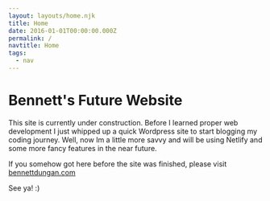 ```yaml
---
layout: layouts/home.njk
title: Home
date: 2016-01-01T00:00:00.000Z
permalink: /
navtitle: Home
tags:
  - nav
---
```

# Bennett's Future Website

This site is currently under construction. Before I learned proper web development I just whipped up a quick Wordpress site to start blogging my coding journey. Well, now Im a little more savvy and will be using Netlify and some more fancy features in the near future. 

If you somehow got here before the site was finished, please visit [bennettdungan.com](https://www.bennettdungan.com)

See ya! :)